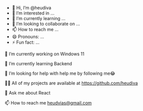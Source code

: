 - 👋 Hi, I’m @heudiva
- 👀 I’m interested in ...
- 🌱 I’m currently learning ...
- 💞️ I’m looking to collaborate on ...
- 📫 How to reach me ...
- 😄 Pronouns: ...
- ⚡ Fun fact: ...

🔭 I’m currently working on Windows 11

🌱 I’m currently learning Backend

🤝 I’m looking for help with help me by following me😂

👨‍💻 All of my projects are available at https://github.com/heudiva

💬 Ask me about React

📫 How to reach me heudvias@gmail.com
<!---
heudiva/heudiva is a ✨ special ✨ repository because its `README.md` (this file) appears on your GitHub profile.
You can click the Preview link to take a look at your changes.
--->
